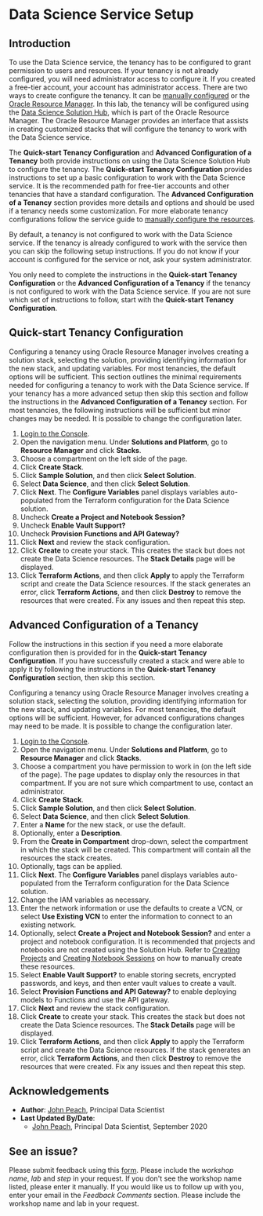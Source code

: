 # Data Science Service Setup

## Introduction

To use the Data Science service, the tenancy has to be configured to grant permission to users and resources. If your tenancy is not already configured, you will need administrator access to configure it. If you created a free-tier account, your account has administrator access. There are two ways to create configure the tenancy. It can be [manually configured](https://docs.cloud.oracle.com/en-us/iaas/data-science/using/configure-tenancy.htm) or the [Oracle Resource Manager](https://www.oracle.com/cloud/systems-management/resource-manager/). In this lab, the tenancy will be configured using the [Data Science Solution Hub](https://docs.cloud.oracle.com/en-us/iaas/data-science/using/orm-configure-tenancy.htm), which is part of the Oracle Resource Manager. The Oracle Resource Manager provides an interface that assists in creating customized stacks that will configure the tenancy to work with the Data Science service.

The **Quick-start Tenancy Configuration** and **Advanced Configuration of a Tenancy** both provide instructions on using the Data Science Solution Hub to configure the tenancy. The **Quick-start Tenancy Configuration** provides instructions to set up a basic configuration to work with the Data Science service. It is the recommended path for free-tier accounts and other tenancies that have a standard configuration. The **Advanced Configuration of a Tenancy** section provides more details and options and should be used if a tenancy needs some customization. For more elaborate tenancy configurations follow the service guide to [manually configure the resources](https://docs.cloud.oracle.com/en-us/iaas/data-science/using/configure-tenancy.htm). 

By default, a tenancy is not configured to work with the Data Science service. If the tenancy is already configured to work with the service then you can skip the following setup instructions. If you do not know if your account is configured for the service or not, ask your system administrator. 

You only need to complete the instructions in the **Quick-start Tenancy Configuration** or the **Advanced Configuration of a Tenancy** if the tenancy is not configured to work with the Data Science service. If you are not sure which set of instructions to follow, start with the **Quick-start Tenancy Configuration**.

## Quick-start Tenancy Configuration

Configuring a tenancy using Oracle Resource Manager involves creating a solution stack, selecting the solution, providing identifying information for the new stack, and updating variables. For most tenancies, the default options will be sufficient. This section outlines the minimal requirements needed for configuring a tenancy to work with the Data Science service. If your tenancy has a more advanced setup then skip this section and follow the instructions in the **Advanced Configuration of a Tenancy** section. For most tenancies, the following instructions will be sufficient but minor changes may be needed. It is possible to change the configuration later.

1. [Login to the Console](https://www.oracle.com/cloud/sign-in.html).
1. Open the navigation menu. Under **Solutions and Platform**, go to **Resource Manager** and click **Stacks**.
1. Choose a compartment on the left side of the page.
1. Click **Create Stack**.
1. Click **Sample Solution**, and then click **Select Solution**.
1. Select **Data Science**, and then click **Select Solution**.
1. Click **Next**. The **Configure Variables** panel displays variables auto-populated from the Terraform configuration for the Data Science solution.
1. Uncheck **Create a Project and Notebook Session?** 
1. Uncheck **Enable Vault Support?**
1. Uncheck  **Provision Functions and API Gateway?** 
1. Click **Next** and review the stack configuration.
1. Click **Create** to create your stack. This creates the stack but does not create the Data Science resources. The **Stack Details** page will be displayed.
1. Click **Terraform Actions**, and then click **Apply** to apply the Terraform script and create the Data Science resources. If the stack generates an error, click **Terraform Actions**, and then click **Destroy** to remove the resources that were created. Fix any issues and then repeat this step.

## Advanced Configuration of a Tenancy

Follow the instructions in this section if you need a more elaborate configuration then is provided for in the **Quick-start Tenancy Configuration**. If you have successfully created a stack and were able to apply it by following the instructions in the **Quick-start Tenancy Configuration** section, then skip this section.

Configuring a tenancy using Oracle Resource Manager involves creating a solution stack, selecting the solution, providing identifying information for the new stack, and updating variables. For most tenancies, the default options will be sufficient. However, for advanced configurations changes may need to be made. It is possible to change the configuration later.

1. [Login to the Console](https://www.oracle.com/cloud/sign-in.html).
1. Open the navigation menu. Under **Solutions and Platform**, go to **Resource Manager** and click **Stacks**.
1. Choose a compartment you have permission to work in (on the left side of the page). The page updates to display only the resources in that compartment. If you are not sure which compartment to use, contact an administrator.
1. Click **Create Stack**.
1. Click **Sample Solution**, and then click **Select Solution**.
1. Select **Data Science**, and then click **Select Solution**.
1. Enter a **Name** for the new stack, or use the default.
1. Optionally, enter a **Description**.
1. From the **Create in Compartment** drop-down, select the compartment in which the stack will be created. This compartment will contain all the resources the stack creates.
1. Optionally, tags can be applied.
1. Click **Next**. The **Configure Variables** panel displays variables auto-populated from the Terraform configuration for the Data Science solution.
1. Change the IAM variables as necessary.
1. Enter the network information or use the defaults to create a VCN, or select **Use Existing VCN** to enter the information to connect to an existing network.
1. Optionally, select **Create a Project and Notebook Session?** and enter a project and notebook configuration. It is recommended that projects and notebooks are not created using the Solution Hub. Refer to [Creating Projects](https://docs.cloud.oracle.com/en-us/iaas/data-science/using/manage-projects.htm#create-project) and [Creating Notebook Sessions](https://docs.cloud.oracle.com/en-us/iaas/data-science/using/manage-notebook-sessions.htm#create-notebooks) on how to manually create these resources.
1. Select **Enable Vault Support?** to enable storing secrets, encrypted passwords, and keys, and then enter vault values to create a vault.
1. Select **Provision Functions and API Gateway?** to enable deploying models to Functions and use the API gateway.
1. Click **Next** and review the stack configuration.
1. Click **Create** to create your stack. This creates the stack but does not create the Data Science resources. The **Stack Details** page will be displayed.
1. Click **Terraform Actions**, and then click **Apply** to apply the Terraform script and create the Data Science resources. If the stack generates an error, click **Terraform Actions**, and then click **Destroy** to remove the resources that were created. Fix any issues and then repeat this step.

## Acknowledgements

* **Author**: [John Peach](https://www.linkedin.com/in/jpeach/), Principal Data Scientist
* **Last Updated By/Date**:
    * [John Peach](https://www.linkedin.com/in/jpeach/), Principal Data Scientist, September 2020

## See an issue?

Please submit feedback using this [form](https://apexapps.oracle.com/pls/apex/f?p=133:1:::::P1_FEEDBACK:1). Please include the *workshop name*, *lab* and *step* in your request.  If you don't see the workshop name listed, please enter it manually. If you would like us to follow up with you, enter your email in the *Feedback Comments* section.    Please include the workshop name and lab in your request.
